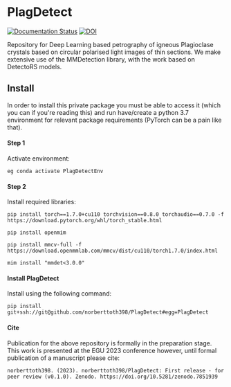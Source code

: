 # PlagDetect

[![Documentation Status](https://readthedocs.org/projects/plagdetect/badge/?version=latest)](https://plagdetect.readthedocs.io/en/latest/?badge=latest) [![DOI](https://zenodo.org/badge/DOI/10.5281/zenodo.7851939.svg)](https://doi.org/10.5281/zenodo.7851939)




Repository for Deep Learning based petrography of igneous Plagioclase crystals based on circular polarised light images of thin sections. We make extensive use of the MMDetection library, with the work based on DetectoRS models.

## Install

In order to install this private package you must be able to access it (which you can if you're reading this) and run have/create a python 3.7 environment for relevant package requirements (PyTorch can be a pain like that). 

#### Step 1
Activate environment: 
	
	eg conda activate PlagDetectEnv

#### Step 2
Install required libraries:

	pip install torch==1.7.0+cu110 torchvision==0.8.0 torchaudio==0.7.0 -f https://download.pytorch.org/whl/torch_stable.html
	
	pip install openmim

	pip install mmcv-full -f https://download.openmmlab.com/mmcv/dist/cu110/torch1.7.0/index.html

	mim install "mmdet<3.0.0"

#### Install PlagDetect
Install using the following command: 

	pip install git+ssh://git@github.com/norberttoth398/PlagDetect#egg=PlagDetect


#### Cite
Publication for the above repository is formally in the preparation stage. This work is presented at the EGU 2023 conference however, until formal publication of a manuscript please cite:

	norberttoth398. (2023). norberttoth398/PlagDetect: First release - for peer review (v0.1.0). Zenodo. https://doi.org/10.5281/zenodo.7851939 
